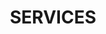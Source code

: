 ---
title : "SERVICES"
service_list:
# service item loop
- name : "Kubernetes"
  image : "images/icons/kube.png"
  
# service item loop
- name : "Infrastructure"
  image : "images/icons/infrastructure.png"
  
# service item loop
- name : "CI/CD"
  image : "images/icons/cicd.png"
  
## service item loop
#- name : "Software Development"
#  image : "images/icons/software-development.png"
#  
## service item loop
#- name : "Digital Marketing"
#  image : "images/icons/marketing.png"
#  
## service item loop
#- name : "Mobile App Development"
#  image : "images/icons/mobile-app.png"



# custom style
custom_class: "" 
custom_attributes: "" 
custom_css: ""
---